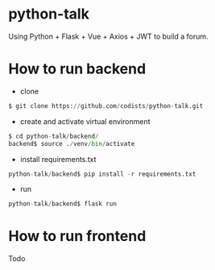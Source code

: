 # python-talk
Using Python + Flask  + Vue + Axios + JWT to build a forum.

# How to run backend

- clone

```python
$ git clone https://github.com/codists/python-talk.git
```

- create and activate virtual environment

```python
$ cd python-talk/backend/
backend$ source ./venv/bin/activate
```

- install requirements.txt

```python
python-talk/backend$ pip install -r requirements.txt
```

- run 

```python
python-talk/backend$ flask run
```

# How to run frontend

Todo
